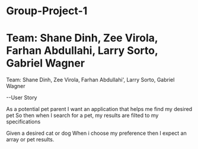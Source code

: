 # Group-Project-1

Team: Shane Dinh, Zee Virola, Farhan Abdullahi, Larry Sorto, Gabriel Wagner
=======
Team: Shane Dinh, Zee Virola, Farhan Abdullahi', Larry Sorto, Gabriel Wagner

--User Story

As a potential pet parent
I want an application that helps me find my desired pet
So then when I search for a pet, my results are filted to my specifications

Given a desired cat or dog
When i choose my preference
then I expect an array or pet results.

